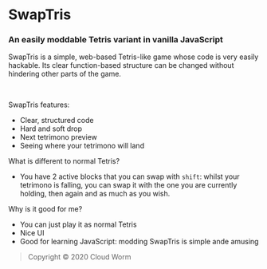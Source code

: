 # SwapTris
### An easily moddable Tetris variant in vanilla JavaScript

SwapTris is a simple, web-based Tetris-like game whose code is very easily hackable. Its clear function-based structure can be changed without hindering other parts of the game.

<br/>

SwapTris features:

- Clear, structured code
- Hard and soft drop
- Next tetrimono preview
- Seeing where your tetrimono will land

What is different to normal Tetris?

- You have 2 active blocks that you can swap with `shift`: whilst your tetrimono is falling, you can swap it with the one you are currently holding, then again and as much as you wish.

Why is it good for me?

- You can just play it as normal Tetris
- Nice UI
- Good for learning JavaScript: modding SwapTris is simple ande amusing

> Copyright © 2020 Cloud Worm